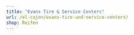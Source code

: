 ```yaml
---
title: "Evans Tire & Service Centers"
url: /el-cajon/evans-tire-und-service-centers/
shop: Reifen
---
```

